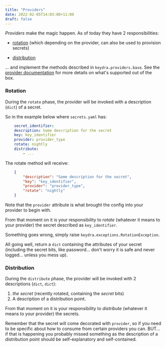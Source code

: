 ```yaml
---
title: "Providers"
date: 2022-02-05T14:03:08+11:00
draft: false
---
```


*Providers* make the magic happen. As of today they have 2 responsibilities:

* [rotation](#rotate) (which depending on the provider, can also be used to provision secrets)

* [distribution](#distribute)

... and implement the methods described in `keydra.providers.base`.
See the [provider documentation](../../providers) for more details on what's supported out of the box.

<a name="rotate"></a>
### Rotation

During the `rotate` phase, the provider will be invoked with a description
(`dict`) of a secret.

So in the example below where `secrets.yaml` has:

```yaml
    secret_identifier:
    description: Some description for the secret
    key: key_identifier
    provider: provider_type
    rotate: nightly
    distribute:
        - ...
```

The rotate method will receive:

```json
    {
        "description": "Some description for the secret",
        "key": "key_identifier",
        "provider": "provider_type",
        "rotate": "nightly"
    }
```

Note that the `provider` attribute is what brought the config into your
provider to begin with.

From that moment on it is your responsibility to _rotate_ (whatever it means
to your provider) the secret described as `key_identifier`.

Something goes wrong, simply raise `keydra.exceptions.RotationException`.

All going well, return a `dict` containing the attributes of your secret
(including the secret bits, like password... don't worry it is safe and never
logged... unless you mess up).

<a name="distribute"></a>
### Distribution

During the `distribute` phase, the provider will be invoked with 2 descriptions
(`dict`, `dict`):

1. *the secret* (recently rotated, containing the *secret* bits)
2. A description of a distribution point.

From that moment on it is your responsibility to _distribute_ (whatever it
means to your provider) the secrets.

Remember that the secret will come decorated with `provider`, so if you need
to be specific about how to consume from certain providers you can. BUT...
if that is happening you probably missed something as the description of a
distribution point should be self-explanatory and self-contained.
